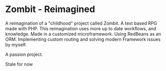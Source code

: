 # Zombit - Reimagined

A reimagination of a "childhood" project called Zombit. 
A text based RPG made with PHP. 
This reimagination uses more up to date workflows, and knowledge. 
Made in a customized microframework. 
Using RedBeans as an ORM. Implementing custom routing and solving modern Framework issues by myself. 

A passion project.

Stale for now
